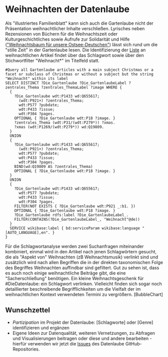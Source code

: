 # Weihnachten der Datenlaube

Als "illustriertes Familienblatt" kann sich auch die Gartenlaube nicht der Präsentation weihnachtlicher Inhalte verschließen. Lyrisches neben Rezensionen von Büchern für die Weihnachtszeit oder Kulturgeschichtliches sowie Aufrufe zur Solidarität und Hilfe (["Weihnachtsbaum für unsere Ostsee-Deutschen"](https://de.wikisource.org/wiki/Ein_Weihnachtsbaum_f%C3%BCr_unsere_Ostsee-Deutschen)) lässt sich rund um die "stille Zeit" in der Gartenlaube lesen.
Die Identifizierung der [Liste](https://query.wikidata.org/sparql?query=%23Query%20all%20Gartenlaube%20articles%20with%20a%20main%20subject%20Christmas%20or%20a%20facet%20or%20subclass%20of%20Christmas%20or%20without%20a%20subject%20but%20the%20string%20%22Weihnacht%22%20within%20its%20label%0ASELECT%20DISTINCT%20%3FDie_Gartenlaube%20%3FDie_GartenlaubeLabel%20%3Fzentrales_Thema%20%3Fzentrales_ThemaLabel%20%3Fimage%20WHERE%20%7B%0A%20%20%7B%0A%20%20%20%20%3FDie_Gartenlaube%20wdt%3AP1433%20wd%3AQ655617%3B%0A%20%20%20%20%20%20(wdt%3AP921%2B)%20%3Fzentrales_Thema%3B%0A%20%20%20%20%20%20wdt%3AP577%20%3Fpubdate%3B%0A%20%20%20%20%20%20wdt%3AP433%20%3Fissue%3B%0A%20%20%20%20%20%20wdt%3AP304%20%3Fpages.%0A%20%20%20%20OPTIONAL%20%7B%20%3FDie_Gartenlaube%20wdt%3AP18%20%3Fimage.%20%7D%0A%20%20%20%20%3Fzentrales_Thema%20(wdt%3AP31%2F(wdt%3AP279*))%20%3Fxmas.%0A%20%20%20%20%3Fxmas%20(wdt%3AP1269%2F(wdt%3AP279*))%20wd%3AQ19809.%0A%20%20%7D%0A%20%20UNION%0A%20%20%7B%0A%20%20%20%20%3FDie_Gartenlaube%20wdt%3AP1433%20wd%3AQ655617%3B%0A%20%20%20%20%20%20(wdt%3AP921%2B)%20%3Fzentrales_Thema%3B%0A%20%20%20%20%20%20wdt%3AP577%20%3Fpubdate%3B%0A%20%20%20%20%20%20wdt%3AP433%20%3Fissue%3B%0A%20%20%20%20%20%20wdt%3AP304%20%3Fpages.%0A%20%20%20%20BIND(wd%3AQ19809%20AS%20%3Fzentrales_Thema)%0A%20%20%20%20OPTIONAL%20%7B%20%3FDie_Gartenlaube%20wdt%3AP18%20%3Fimage.%20%7D%0A%20%20%7D%0A%20%20UNION%0A%20%20%7B%0A%20%20%20%20%3FDie_Gartenlaube%20wdt%3AP1433%20wd%3AQ655617%3B%0A%20%20%20%20%20%20wdt%3AP577%20%3Fpubdate%3B%0A%20%20%20%20%20%20wdt%3AP433%20%3Fissue%3B%0A%20%20%20%20%20%20wdt%3AP304%20%3Fpages.%0A%20%20%20%20FILTER(NOT%20EXISTS%20%7B%20%3FDie_Gartenlaube%20wdt%3AP921%20_%3Ab1.%20%7D)%0A%20%20%20%20OPTIONAL%20%7B%20%3FDie_Gartenlaube%20wdt%3AP18%20%3Fimage.%20%7D%0A%20%20%20%20%3FDie_Gartenlaube%20rdfs%3Alabel%20%3FDie_GartenlaubeLabel_.%0A%20%20%20%20FILTER(CONTAINS(%3FDie_GartenlaubeLabel_%2C%20%22Weihnacht%22%40de))%0A%20%20%7D%0A%20%20SERVICE%20wikibase%3Alabel%20%7B%20bd%3AserviceParam%20wikibase%3Alanguage%20%22%5BAUTO_LANGUAGE%5D%2Cen%22.%20%7D%0A%7D)  an weihnachtlichen Artikel findet über das Schlagwort sowie über den Stichwortfilter "Weihnacht*" im Titelfeld statt.

```
#Query all Gartenlaube articles with a main subject Christmas or a facet or subclass of Christmas or without a subject but the string "Weihnacht" within its label
SELECT DISTINCT ?Die_Gartenlaube ?Die_GartenlaubeLabel ?zentrales_Thema ?zentrales_ThemaLabel ?image WHERE {
  {
    ?Die_Gartenlaube wdt:P1433 wd:Q655617;
      (wdt:P921+) ?zentrales_Thema;
      wdt:P577 ?pubdate;
      wdt:P433 ?issue;
      wdt:P304 ?pages.
    OPTIONAL { ?Die_Gartenlaube wdt:P18 ?image. }
    ?zentrales_Thema (wdt:P31/(wdt:P279*)) ?xmas.
    ?xmas (wdt:P1269/(wdt:P279*)) wd:Q19809.
  }
  UNION
  {
    ?Die_Gartenlaube wdt:P1433 wd:Q655617;
      (wdt:P921+) ?zentrales_Thema;
      wdt:P577 ?pubdate;
      wdt:P433 ?issue;
      wdt:P304 ?pages.
    BIND(wd:Q19809 AS ?zentrales_Thema)
    OPTIONAL { ?Die_Gartenlaube wdt:P18 ?image. }
  }
  UNION
  {
    ?Die_Gartenlaube wdt:P1433 wd:Q655617;
      wdt:P577 ?pubdate;
      wdt:P433 ?issue;
      wdt:P304 ?pages.
    FILTER(NOT EXISTS { ?Die_Gartenlaube wdt:P921 _:b1. })
    OPTIONAL { ?Die_Gartenlaube wdt:P18 ?image. }
    ?Die_Gartenlaube rdfs:label ?Die_GartenlaubeLabel_.
    FILTER(CONTAINS(?Die_GartenlaubeLabel_, "Weihnacht"@de))
  }
  SERVICE wikibase:label { bd:serviceParam wikibase:language "[AUTO_LANGUAGE],en". }
}
```

Für die Schlagwortanalyse werden zwei Suchanfragen miteinander kombiniert, einmal wird in den Artikel nach jenen Schlagwörtern gesucht, die als "Aspekt von" Weihnachten (zB Weihnachtsmusik) verlinkt sind und zusätzlich wird nach allen Begriffen die in der direkten taxonomischen Folge des Begriffes Weihnachten auffindbar sind gefiltert. 
Gut zu sehen ist, dass es auch noch einige weihnachtliche Beiträge gibt, die eine "Sacherschließung" benötigen. Ein kleine Weihnachtsgeschenk für #DieDatenlaube: ein Schlagwort verlinken. Vielleicht finden sich sogar noch detaillierter beschreibende Begrifflichkeiten um die Vielfalt der im weihnachtlichen Kontext verwendeten Termini zu vergrößern. [BubbleChart]

## Wunschzettel
* *Partizipation* im Projekt der Datenlaube: [Schlagworte] oder [Genre] identifizieren und ergänzen
* Eigene Ideen zur Datenqualität, weiteren Vernetzungen, zu Abfragen und Visualisierungen beitragen oder diese und andere bearbeiten - hierfür verwenden wir jetzt die [Issues](https://github.com/DieDatenlaube/DieDatenlaube/issues) des Datenlaube GitHub-Repositories.

